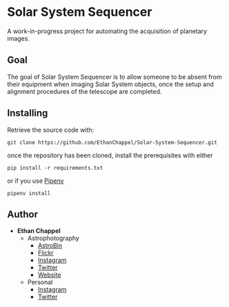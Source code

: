 # Solar System Sequencer
A work-in-progress project for automating the acquisition of planetary images.


## Goal
The goal of Solar System Sequencer is to allow someone to be absent from their equipment when imaging Solar System objects, once the setup and alignment procedures of the telescope are completed.

## Installing
Retrieve the source code with:
```
git clone https://github.com/EthanChappel/Solar-System-Sequencer.git
```

once the repository has been cloned, install the prerequisites with either
```
pip install -r requirements.txt
```
or if you use [Pipenv](https://pipenv.readthedocs.io/en/latest/)
```
pipenv install
```

## Author
* __Ethan Chappel__
	* Astrophotography
		* [AstroBin](http://www.astrobin.com/users/Ethan/)
		* [Flickr](https://www.flickr.com/photos/ethanchappel/)
		* [Instagram](https://www.instagram.com/chappel_astro/)
		* [Twitter](https://twitter.com/ChappelAstro)
		* [Website](https://www.chappelastro.com)
	* Personal
		* [Instagram](https://www.instagram.com/ethan_chappel/)
		* [Twitter](https://twitter.com/EthanChappel)